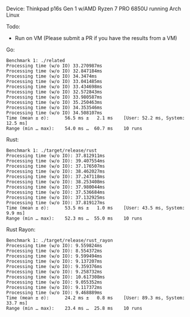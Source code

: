 Device: Thinkpad p16s Gen 1 w/AMD Ryzen 7 PRO 6850U running Arch Linux

Todo:

-   Run on VM (Please submit a PR if you have the results from a VM)

Go:

    Benchmark 1: ./related
    Processing time (w/o IO) 33.270987ms
    Processing time (w/o IO) 32.847184ms
    Processing time (w/o IO) 34.3474ms
    Processing time (w/o IO) 33.041485ms
    Processing time (w/o IO) 33.434698ms
    Processing time (w/o IO) 32.572843ms
    Processing time (w/o IO) 33.980587ms
    Processing time (w/o IO) 35.250463ms
    Processing time (w/o IO) 34.353546ms
    Processing time (w/o IO) 34.508107ms
    Time (mean ± σ):      56.5 ms ±   2.1 ms    [User: 52.2 ms, System: 12.5 ms]
    Range (min … max):    54.0 ms …  60.7 ms    10 runs

Rust:

    Benchmark 1: ./target/release/rust
    Processing time (w/o IO): 37.812911ms
    Processing time (w/o IO): 39.407554ms
    Processing time (w/o IO): 37.176507ms
    Processing time (w/o IO): 38.462027ms
    Processing time (w/o IO): 37.247118ms
    Processing time (w/o IO): 38.253408ms
    Processing time (w/o IO): 37.980044ms
    Processing time (w/o IO): 37.536684ms
    Processing time (w/o IO): 37.132925ms
    Processing time (w/o IO): 37.819127ms
    Time (mean ± σ):      53.5 ms ±   1.0 ms    [User: 43.5 ms, System: 9.9 ms]
    Range (min … max):    52.3 ms …  55.0 ms    10 runs

Rust Rayon:

    Benchmark 1: ./target/release/rust_rayon
    Processing time (w/o IO): 9.559824ms
    Processing time (w/o IO): 8.554372ms
    Processing time (w/o IO): 9.599494ms
    Processing time (w/o IO): 9.137207ms
    Processing time (w/o IO): 9.359376ms
    Processing time (w/o IO): 9.258732ms
    Processing time (w/o IO): 10.617308ms
    Processing time (w/o IO): 9.055352ms
    Processing time (w/o IO): 9.117372ms
    Processing time (w/o IO): 9.468889ms
    Time (mean ± σ):      24.2 ms ±   0.8 ms    [User: 89.3 ms, System: 33.7 ms]
    Range (min … max):    23.4 ms …  25.8 ms    10 runs
